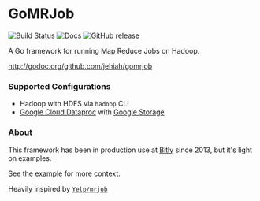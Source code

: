 # GoMRJob 

![Build Status](https://github.com/jehiah/gomrjob/actions/workflows/ci.yaml/badge.svg?branch=master)
[![Docs](https://pkg.go.dev/badge/github.com/jehiah/gomrjob.svg)](http://pkg.go.dev/github.com/jehiah/gomrjob)
[![GitHub release](https://img.shields.io/github/release/jehiah/gomrjob.svg)](https://github.com/jehiah/gomrjob/releases/latest)


A Go framework for running Map Reduce Jobs on Hadoop.

http://godoc.org/github.com/jehiah/gomrjob

### Supported Configurations

* Hadoop with HDFS via `hadoop` CLI
* [Google Cloud Dataproc](https://cloud.google.com/dataproc/) with [Google Storage](https://cloud.google.com/storage/)

### About

This framework has been in production use at [Bitly](https://bitly.com/) since 2013, but it's light on examples. 

See the [example](./example) for more context.

Heavily inspired by [`Yelp/mrjob`](https://github.com/Yelp/mrjob)